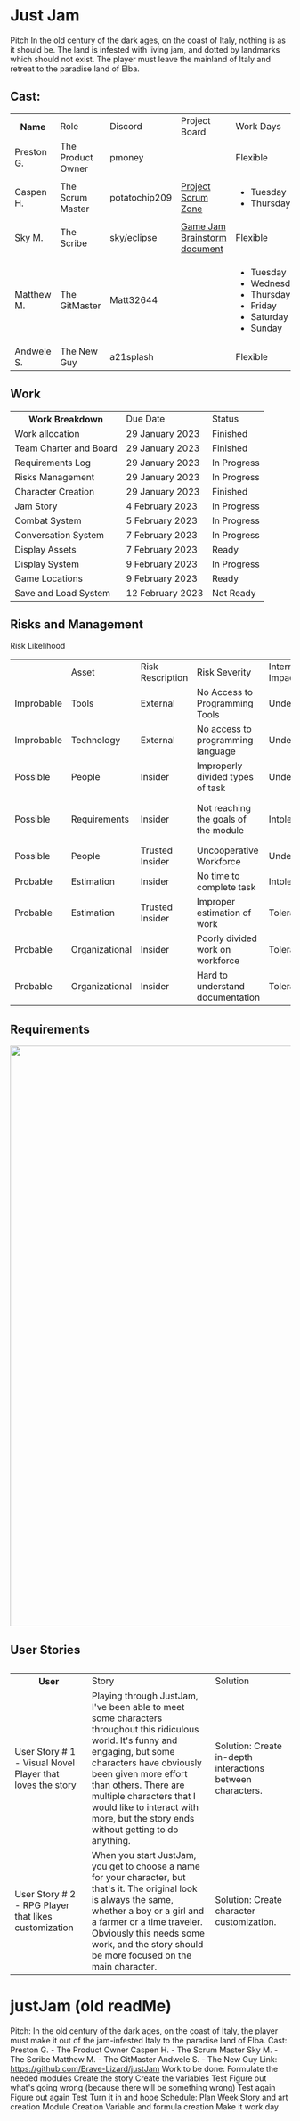 <h1>Just Jam</h1>
  <p>Pitch In the old century of the dark ages, on the coast of Italy, nothing is as it should be. The land is infested with living jam, and dotted by landmarks which should not exist. The player must leave the mainland of Italy and retreat to the paradise land of Elba.</p>
  <h2>Cast: </h2>
  <table>
    <th>Name
      <td>Role</td>
      <td>Discord</td>
      <td>Project Board</td>
      <td>Work Days</td>
    </th>
    <tr>
      <td>Preston G.</td>
      <td>The Product Owner</td>
      <td>pmoney</td>
      <td></td>
      <td>Flexible</td>
    </tr>
    <tr>
      <td>Caspen H.</td>
      <td>The Scrum Master</td>
      <td>potatochip209</td>
      <td><a href="https://github.com/users/Brave-Lizard/projects/2/views/1">Project Scrum Zone</a></td>
      <td>
        <ul>
          <li>Tuesday</li>
          <li>Thursday</li>
        </ul>
      </td>
    </tr>
    <tr>
      <td>Sky M.</td>
      <td>The Scribe</td>
      <td>sky/eclipse</td>
      <td><a href="https://docs.google.com/document/d/1_iYerXRa6n7bXlK7XfFiZasRQsfAIyvG5R8q79LSYyo/edit?usp=sharing">Game Jam Brainstorm document</a></td>
      <td>Flexible</td>
    </tr>
    <tr>
      <td>Matthew M.</td>
      <td>The GitMaster</td>
      <td>Matt32644</td>
      <td></td>
      <td>
        <ul>
          <li>Tuesday</li>
          <li>Wednesday</li>
          <li>Thursday</li>
          <li>Friday</li>
          <li>Saturday</li>
          <li>Sunday</li>
        </ul>
      </td>
    </tr>
    <tr>
      <td>Andwele S.</td>
      <td>The New Guy</td>
      <td>a21splash</td>
      <td></td>
      <td>Flexible</td>
    </tr>
  </table>
  <p></p>
  <h2>Work</h2>
  <table>
    <th>Work Breakdown
      <td>Due Date</td>
      <td>Status</td>
    </th>
    <tr>
      <td>Work allocation</td>
      <td>29 January 2023</td>
      <td>Finished</td>
    </tr>
    <tr>
      <td>Team Charter and Board</td>
      <td>29 January 2023</td>
      <td>Finished</td>
    </tr>
    <tr>
      <td>Requirements Log</td>
      <td>29 January 2023</td>
      <td>In Progress</td>
    </tr>
    <tr>
      <td>Risks Management</td>
      <td>29 January 2023</td>
      <td>In Progress</td>
    <tr>
      <td>Character Creation</td>
      <td>29 January 2023</td>
      <td>Finished</td>
    </tr>
    <tr>
      <td>Jam Story</td>
      <td>4 February 2023</td>
      <td>In Progress</td>
    </tr>
    <tr>
      <td>Combat System</td>
      <td>5 February 2023</td>
      <td>In Progress</td>
    </tr>
    <tr>
      <td>Conversation System</td>
      <td>7 February 2023</td>
      <td>In Progress</td>
    </tr>
    <tr>
      <td>Display Assets</td>
      <td>7 February 2023</td>
      <td>Ready</td>
    </tr>
    <tr>
      <td>Display System</td>
      <td>9 February 2023</td>
      <td>In Progress</td>
    </tr>
    <tr>
      <td>Game Locations</td>
      <td>9 February 2023</td>
      <td>Ready</td>
    </tr>
    <tr>
      <td>Save and Load System</td>
      <td>12 February 2023</td>
      <td>Not Ready</td>
    </tr>
  </table>
  <h2>Risks and Management</h2>
  <table>Risk Likelihood
    <th>
      <td>Asset</td>
      <td>Risk Rescription</td>
      <td>Risk Severity</td>
      <td>Internal Impact</td>
      <td>User Impact</td>
      <td>Trigger</td>
      <td>Mitigations / Remedies</td>
    </th>
    <tr>
      <td>Improbable</td>
      <td>Tools</td>
      <td>External</td>
      <td>No Access to Programming Tools</td>
      <td>Undesirable</td>
      <td>Medium</td>
      <td>Low</td>
      <td>Unprepared Workforce</td>
      <td>Help download the software</td>
    </tr>
    <tr>
      <td>Improbable</td>
      <td>Technology</td>
      <td>External</td>
      <td>No access to programming language</td>
      <td>Undesirable</td>
      <td>Medium</td>
      <td>Low</td>
      <td>Unprepared Workforce</td>
      <td>Help download the language</td>
    </tr>
    <tr>
      <td>Possible</td>
      <td>People</td>
      <td>Insider</td>
      <td>Improperly divided types of task</td>
      <td>Undesirable</td>
      <td>Low</td>
      <td>Medium</td>
      <td>Unorganized Organizer</td>
      <td>Reorganize the organization</td>
    </tr>
    <tr>
      <td>Possible</td>
      <td>Requirements</td>
      <td>Insider</td>
      <td>Not reaching the goals of the module</td>
      <td>Intolerable</td>
      <td>Extreme</td>
      <td>Extreme</td>
      <td>Mismanaged Workforce</td>
      <td>Reevaluate the goal and redistribute tasks</td>
    </tr>
    <tr>
      <td>Possible</td>
      <td>People</td>
      <td>Trusted Insider</td>
      <td>Uncooperative Workforce</td>
      <td>Undesirable</td>
      <td>Extreme</td>
      <td>High</td>
      <td>Unwilling Workforce</td>
      <td>Redistribute tasks</td>
    </tr>
    <tr>
      <td>Probable</td>
      <td>Estimation</td>
      <td>Insider</td>
      <td>No time to complete task</td>
      <td>Intolerable</td>
      <td>Extreme</td>
      <td>Extreme</td>
      <td>Mismanagerd Workforce</td>
      <td>Add help to the task</td>
    </tr>
    <tr>
      <td>Probable</td>
      <td>Estimation</td>
      <td>Trusted Insider</td>
      <td>Improper estimation of work</td>
      <td>Tolerable</td>
      <td>Low</td>
      <td>Low</td>
      <td>Unorganixzed Organizer</td>
      <td>Reevaluate Goals</td>
    </tr>
    <tr>
      <td>Probable</td>
      <td>Organizational</td>
      <td>Insider</td>
      <td>Poorly divided work on workforce</td>
      <td>Tolerable</td>
      <td>Low</td>
      <td>Low</td>
      <td>Unorganized Organizer</td>
      <td>Redistribute tasks</td>
    </tr>
    <tr>
      <td>Probable</td>
      <td>Organizational</td>
      <td>Insider</td>
      <td>Hard to understand documentation</td>
      <td>Tolerable</td>
      <td>Low</td>
      <td>Medium</td>
      <td>Rushed Documentation</td>
      <td>Spend more time on the documentation</td>
    </tr>
  </table>
  <p></p>
  <h2>Requirements</h2>
  <img src="mainDiagram.jpeg" height=1042 width=1352>
  <h2>User Stories<h2>
  <table>
    <th>User
      <td>Story</td>
      <td>Solution</td>
    </th>
    <tr>
      <td>User Story # 1 - Visual Novel Player that loves the story</td>
      <td>Playing through JustJam, I've been able to meet some characters throughout this ridiculous world. It's funny and engaging, but some characters have obviously been given more effort than others. There are multiple characters that I would like to interact with more, but the story ends without getting to do anything.</td>
      <td>Solution: Create in-depth interactions between characters.</td>
    </tr>
    <tr>
      <td>User Story # 2 - RPG Player that likes customization</td>
      <td>When you start JustJam, you get to choose a name for your character, but that's it. The original look is always the same, whether a boy or a girl and a farmer or a time traveler. Obviously this needs some work, and the story should be more focused on the main character.</td>
      <td>Solution: Create character customization.</td>
    </tr>
  </table>



















# justJam (old readMe)
Pitch: In the old century of the dark ages, on the coast of Italy, the player must make it out of the jam-infested Italy to the paradise land of Elba.
Cast:
  Preston G. -   The Product Owner
  Caspen H. -    The Scrum Master
  Sky M. -       The Scribe
  Matthew M. -   The GitMaster
  Andwele S. -   The New Guy
Link: https://github.com/Brave-Lizard/justJam
Work to be done:
  Formulate the needed modules
  Create the story
  Create the variables
  Test
  Figure out what's going wrong (because there will be something wrong)
  Test again
  Figure out again
  Test
  Turn it in and hope
 Schedule:
  Plan Week
  Story and art creation
  Module Creation
  Variable and formula creation
  Make it work day